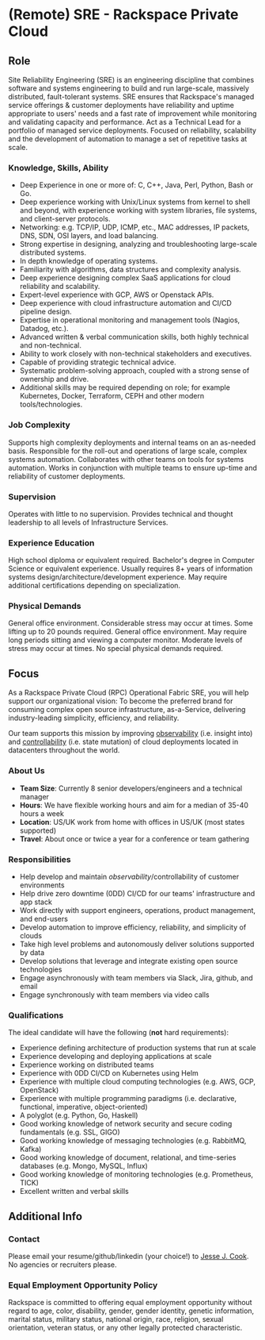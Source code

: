 # (Remote) SRE - Rackspace Private Cloud

## Role

Site Reliability Engineering (SRE) is an engineering discipline that combines
software and systems engineering to build and run large-scale, massively
distributed, fault-tolerant systems. SRE ensures that Rackspace's managed
service offerings & customer deployments have reliability and uptime
appropriate to users' needs and a fast rate of improvement while monitoring and
validating capacity and performance. Act as a Technical Lead for a portfolio of
managed service deployments. Focused on reliability, scalability and the
development of automation to manage a set of repetitive tasks at scale.

### Knowledge, Skills, Ability

- Deep Experience in one or more of: C, C++, Java, Perl, Python, Bash or Go.
- Deep experience working with Unix/Linux systems from kernel to shell and beyond, with experience working with system libraries, file systems, and client-server protocols.
- Networking: e.g. TCP/IP, UDP, ICMP, etc., MAC addresses, IP packets, DNS, SDN, OSI layers, and load balancing.
- Strong expertise in designing, analyzing and troubleshooting large-scale distributed systems.
- In depth knowledge of operating systems.
- Familiarity with algorithms, data structures and complexity analysis.
- Deep experience designing complex SaaS applications for cloud reliability and scalability.
- Expert-level experience with GCP, AWS or Openstack APIs.
- Deep experience with cloud infrastructure automation and CI/CD pipeline design.
- Expertise in operational monitoring and management tools (Nagios, Datadog, etc.).
- Advanced written & verbal communication skills, both highly technical and non-technical.
- Ability to work closely with non-technical stakeholders and executives.
- Capable of providing strategic technical advice.
- Systematic problem-solving approach, coupled with a strong sense of ownership and drive.
- Additional skills may be required depending on role; for example Kubernetes, Docker, Terraform, CEPH and other modern tools/technologies.

### Job Complexity

Supports high complexity deployments and internal teams on an as-needed basis.
Responsible for the roll-out and operations of large scale, complex systems
automation. Collaborates with other teams on tools for systems automation.
Works in conjunction with multiple teams to ensure up-time and reliability of
customer deployments.

### Supervision

Operates with little to no supervision. Provides technical and thought
leadership to all levels of Infrastructure Services.

### Experience Education

High school diploma or equivalent required.  Bachelor's degree in Computer
Science or equivalent experience. Usually requires 8+ years of information
systems design/architecture/development experience. May require additional
certifications depending on specialization.

### Physical Demands

General office environment. Considerable stress may occur at times. Some
lifting up to 20 pounds required. General office environment.  May require long
periods sitting and viewing a computer monitor.  Moderate levels of stress may
occur at times.  No special physical demands required.

## Focus

As a Rackspace Private Cloud (RPC) Operational Fabric SRE, you will help
support our organizational vision: To become the preferred brand for consuming
complex open source infrastructure, as-a-Service, delivering industry-leading
simplicity, efficiency, and reliability.

Our team supports this mission by improving
[observability](https://en.wikipedia.org/wiki/Observability) (i.e. insight
into) and [controllability](https://en.wikipedia.org/wiki/Controllability)
(i.e. state mutation) of cloud deployments located in datacenters throughout
the world.

### About Us

- **Team Size**: Currently 8 senior developers/engineers and a technical manager
- **Hours**: We have flexible working hours and aim for a median of 35-40 hours a week
- **Location**: US/UK work from home with offices in US/UK (most states supported)
- **Travel**: About once or twice a year for a conference or team gathering

### Responsibilities

- Help develop and maintain *observability*/controllability of customer environments
- Help drive zero downtime (0DD) CI/CD for our teams' infrastructure and app stack
- Work directly with support engineers, operations, product management, and end-users
- Develop automation to improve efficiency, reliability, and simplicity of clouds
- Take high level problems and autonomously deliver solutions supported by data
- Develop solutions that leverage and integrate existing open source technologies
- Engage asynchronously with team members via Slack, Jira, github, and email
- Engage synchronously with team members via video calls

### Qualifications

The ideal candidate will have the following (**not** hard requirements):

- Experience defining architecture of production systems that run at scale
- Experience developing and deploying applications at scale
- Experience working on distributed teams
- Experience with 0DD CI/CD on Kubernetes using Helm
- Experience with multiple cloud computing technologies (e.g. AWS, GCP, OpenStack)
- Experience with multiple programming paradigms (i.e. declarative, functional, imperative, object-oriented)
- A polyglot (e.g. Python, Go, Haskell)
- Good working knowledge of network security and secure coding fundamentals (e.g. SSL, GIGO)
- Good working knowledge of messaging technologies (e.g. RabbitMQ, Kafka)
- Good working knowledge of document, relational, and time-series databases (e.g. Mongo, MySQL, Influx)
- Good working knowledge of monitoring technologies (e.g. Prometheus, TICK)
- Excellent written and verbal skills

## Additional Info

### Contact

Please email your resume/github/linkedin (your choice!) to [Jesse J.
Cook](mailto:jesse.cook@rackspace.com). No agencies or recruiters please.

### Equal Employment Opportunity Policy

Rackspace is committed to offering equal employment opportunity without regard
to age, color, disability, gender, gender identity, genetic information,
marital status, military status, national origin, race, religion, sexual
orientation, veteran status, or any other legally protected characteristic.
